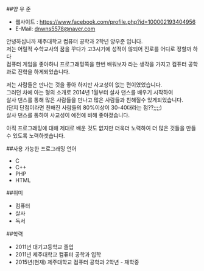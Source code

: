 ##양 우 준
* 웹사이트 : https://www.facebook.com/profile.php?id=100002193404956
* E-Mail: dnwns5578@naver.com

안녕하십니까 제주대학교 컴퓨터 공학과 2학년 양우준 입니다.<br>
저는 어릴적 수학교사의 꿈을 꾸다가 고3시기에 성적이 않되어 진로를 어디로 정할까 하다<br>
컴퓨터 게임을 좋아하니 프로그래밍쪽을 한번 배워보자 라는 생각을 가지고 컴퓨터 공학과로 진학을 하게되었습니다.

저는 사람들은 만나는 것을 좋아 하지만  사교성이 없는 편이였었습니다.<br>
그러던 차에 아는 형의 소개로 2014년 1월부터 살사 댄스를 배우기 시작하여<br>
살사 댄스를 통해 많은 사람들을 만나고 많은 사람들과 친해질수 있게되었습니다.<br>
(단지 단점이라면 친해진 사람들의 80%이상이 30-40대라는 점??;;;;)<br>
살사 댄스를 통하여 사교성이 예전에 비해 좋아졌습니다.

아직 프로그래밍에 대해 제대로 배운 것도 없지만 더욱더 노력하여 더 많은 것들을 만들수 있도록 노력하겟습니다. 


##사용 가능한 프로그래밍 언어
* C
* C++
* PHP
* HTML

##취미
* 컴퓨터
* 살사
* 독서

##학력
* 2011년       대기고등학교 졸업
* 2011년       제주대학교 컴퓨터 공학과 입학
* 2015년(현재) 제주대학교 컴퓨터 공학과 2학년 - 재학중
